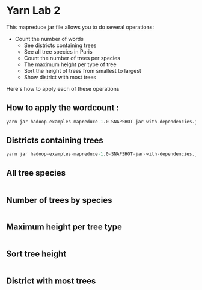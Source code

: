 # Yarn Lab 2                                           

This mapreduce jar file allows you to do several operations:

- Count the number of words
  - See districts containing trees
  - See all tree species in Paris
  - Count the number of trees per species
  - The maximum height per type of tree
  - Sort the height of trees from smallest to largest
  - Show district with most trees
 
Here's how to apply each of these operations

## How to apply the wordcount : 

```s
yarn jar hadoop-examples-mapreduce-1.0-SNAPSHOT-jar-with-dependencies.jar wordcount /user/username/raw/book.txt  /user/username/wordcount
```
##  Districts containing trees 



```s
yarn jar hadoop-examples-mapreduce-1.0-SNAPSHOT-jar-with-dependencies.jar districtswithtrees /user/username/raw/book.txt  /user/username/districtswithtrees
```
## All tree species


```s

```
## Number of trees by species

```s
```
## Maximum height per tree type

```s
```

## Sort tree height

```s
```
## District with most trees

```s
```




